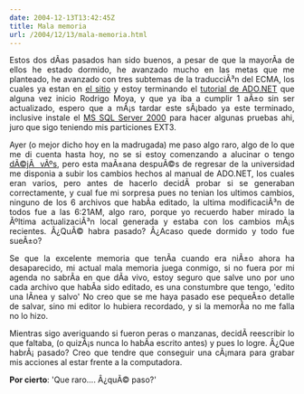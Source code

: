```yaml
---
date: 2004-12-13T13:42:45Z
title: Mala memoria
url: /2004/12/13/mala-memoria.html
---
```


<div style="clear:both;"></div>
<p align="justify">Estos dos dÃ­as pasados han sido buenos, a pesar de que la mayorÃ­a de ellos he estado dormido, he avanzado mucho en las metas que me planteado, he avanzado con tres subtemas de la traducciÃ³n del ECMA, los cuales ya estan en <a href="http://www.monohispano.org/ecma/">el sitio</a> y estoy terminando el <a href="http://www.monohispano.org/tutoriales/ado.net/">tutorial de ADO.NET</a> que alguna vez inicio Rodrigo Moya, y que ya iba a cumplir 1 aÃ±o sin ser actualizado, espero que a mÃ¡s tardar este sÃ¡bado ya este terminado, inclusive instale el <a href="http://www.microsoft.com/sql/default.asp">MS SQL Server 2000</a> para hacer algunas pruebas ahi, juro que sigo teniendo mis particiones EXT3.</p>
<p align="justify">Ayer (o mejor dicho hoy en la madrugada) me paso algo raro, algo de lo que me di cuenta hasta hoy, no se si estoy comenzando a alucinar o tengo <a href="http://people.howstuffworks.com/question657.htm">dÃ©jÃ  vÃºs</a>, pero esta maÃ±ana despuÃ©s de regresar de la universidad me disponia a subir los cambios hechos al manual de ADO.NET, los cuales eran varios, pero antes de hacerlo decidÃ­ probar si se generaban correctamente, y cual fue mi sorpresa pues no tenian los ultimos cambios, ninguno de los 6 archivos que habÃ­a editado, la ultima modificaciÃ³n de todos fue a las 6:21AM, algo raro, porque yo recuerdo haber mirado la Ãºltima actualizaciÃ³n local generada y estaba con los cambios mÃ¡s recientes. Â¿QuÃ© habra pasado? Â¿Acaso quede dormido y todo fue sueÃ±o?</p>
<p align="justify">Se que la excelente memoria que tenÃ­a cuando era niÃ±o ahora ha desaparecido, mi actual mala memoria juega conmigo, si no fuera por mi agenda no sabrÃ­a en que dÃ­a vivo, estoy seguro que salve uno por uno cada archivo que habÃ­a sido editado, es una constumbre que tengo, 'edito una lÃ­nea y salvo' No creo que se me haya pasado ese pequeÃ±o detalle de salvar, sino mi editor lo hubiera recordado, y si la memorÃ­a no me falla no lo hizo.</p>
<p align="justify">Mientras sigo averiguando si fueron peras o manzanas, decidÃ­ reescribir lo que faltaba, (o quizÃ¡s nunca lo habÃ­a escrito antes) y pues lo logre. Â¿Que habrÃ¡ pasado? Creo que tendre que conseguir una cÃ¡mara para grabar mis acciones al estar frente a la computadora.</p>
<p><span style="font-weight:bold;">Por cierto</span>: 'Que raro.... Â¿quÃ© paso?'</p>
<div style="clear:both; padding-bottom: 0.25em;"></div>
